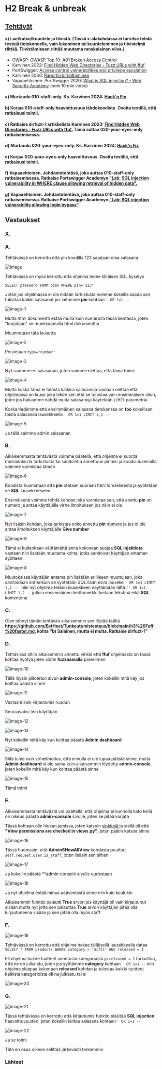 # H2 Break & unbreak

## [Tehtävät](https://terokarvinen.com/application-hacking/#h2-break--unbreak)

#### x) Lue/katso/kuuntele ja tiivistä. (Tässä x-alakohdassa ei tarvitse tehdä testejä tietokoneella, vain lukeminen tai kuunteleminen ja tiivistelmä riittää. Tiivistämiseen riittää muutama ranskalainen viiva.)
- OWASP: OWASP Top 10: [A01 Broken Access Control](https://owasp.org/Top10/A01_2021-Broken_Access_Control/)
- Karvinen 2023: [Find Hidden Web Directories - Fuzz URLs with ffuf](https://terokarvinen.com/2023/fuzz-urls-find-hidden-directories/)
- PortSwigger: [Access control vulnerabilities and privilege escalation](https://portswigger.net/web-security/access-control)
- Karvinen 2006: [Raportin kirjoittaminen](https://terokarvinen.com/2006/raportin-kirjoittaminen-4/)
- Vapaaehtoinen: PortSwigger 2020: [What is SQL injection? - Web Security Academy](https://www.youtube.com/watch?v=wX6tszfgYp4) (noin 10 min video)

#### a) Murtaudu 010-staff-only. Ks. Karvinen 2024: [Hack'n Fix](https://terokarvinen.com/hack-n-fix/)

#### b) Korjaa 010-staff-only haavoittuvuus lähdekoodista. Osoita testillä, että ratkaisusi toimii.

#### c) Ratkaise dirfuzt-1 artikkelista Karvinen 2023: [Find Hidden Web Directories - Fuzz URLs with ffuf.](https://terokarvinen.com/2023/fuzz-urls-find-hidden-directories/) Tämä auttaa 020-your-eyes-only ratkaisemisessa.

#### d) Murtaudu 020-your-eyes-only. Ks. Karvinen 2024: [Hack'n Fix](https://terokarvinen.com/hack-n-fix/)

#### e) Korjaa 020-your-eyes-only haavoittuvuus. Osoita testillä, että ratkaisusi toimii.

#### f) Vapaaehtoinen. Johdantotehtävä, joka auttaa 010-staff-only ratkaisemisessa. Ratkaise Portswigger Academyn ["Lab: SQL injection vulnerability in WHERE clause allowing retrieval of hidden data".](https://portswigger.net/web-security/sql-injection/lab-retrieve-hidden-data)

#### g) Vapaaehtoinen. Johdantotehtävä, joka auttaa 010-staff-only ratkaisemisessa. Ratkaise Portswigger Academyn ["Lab: SQL injection vulnerability allowing login bypass"](https://portswigger.net/web-security/sql-injection/lab-login-bypass)

## Vastaukset

### X.

### A.

Tehtävässä on kerrottu että pin koodilla 123 saadaan oma salasana

![image](https://github.com/user-attachments/assets/c2081ac8-1db0-479a-a418-a33e8a1353d6)

Tehtävässä on myös kerrottu että ohjelma tekee tälläisen SQL kyselyn

`SELECT password FROM pins WHERE pin='123'`

Joten jos ohjelmassa ei ole mitään tarkistusta voimme kokeilla saada sen tulostaa kaikki salasanat jos laitamme **pin** kohtaan `' OR 1=1 --`

![image-1](https://github.com/user-attachments/assets/9af3f706-cbc6-4481-a874-244fa0b4f819)

Mutta html dokumentti estää muita kuin numeroita tässä kentässä, joten "korjataan" se muokkaamalla html dokumenttia

Muunnetaan tätä lausetta

![image-2](https://github.com/user-attachments/assets/1710da03-8c9c-4bd5-a90f-074bd4a775d6)

Poistetaan `type="number"`

![image-3](https://github.com/user-attachments/assets/f674c444-5a36-48b7-b937-2df24df1670d)

Nyt saamme eri salasanan, joten voimme olettaa, että tämä toimii

![image-4](https://github.com/user-attachments/assets/1bd18603-c90f-426c-91b0-3b9e4fe025d1)

Mutta koska tämä ei tulosta kaikkia salasanoja voidaan olettaa että ohjelmassa on lause joka tekee sen että se tulostaa vain ensimmäisen olion, joten jos haluamme nähdä muita salasanoja käytetään `LIMIT` parametria

Koska tiedämme että ensimmäinen salasana tietokanssa on **foo** kokeillaan toista salasanaa lausekkeella `' OR 1=1 LIMIT 2,1 --`

![image-5](https://github.com/user-attachments/assets/da59a979-db5b-49ef-a31c-b67a00591dc6)

Ja tällä saimme admin salasanan

### B.

Aikaisemmasta tehtävästä voimme päätellä, että ohjelma ei suorita minkäänlaista tarkistusta tai sanitointia annettuun pinniin ja koodia lukemalla voimme varmistaa tämän

![image-6](https://github.com/user-attachments/assets/fae438da-ac72-4836-95cd-cbac90e21c9a)

Koodista huomataan että **pin** otetaan suoraan html lomakkeesta ja syötetään se **SQL** lausekkeeseen

Ensimäisenä voimme tehdä kohdan joka varmistaa sen, että anettu **pin** on numero ja antaa käyttäjälle virhe ilmoituksen jos näin ei ole

![image-7](https://github.com/user-attachments/assets/3030e159-f391-4ff4-8130-1bc248a25b1f)

Nyt lisäsin kohdan, joka tarkistaa onko annettu **pin** numero ja jos ei ole antaa ilmoituksen käyttäjälle **Give number**

![image-9](https://github.com/user-attachments/assets/6702c0db-0ae0-44d1-8e42-09eefc122549)

Tämä ei kuitenkaan välttämättä anna kokonaan suojaa **SQL injektiota** vastaan niin lisätään muutama kohta, jotka sanitoivat käyttäjän antaman syötteen

![image-8](https://github.com/user-attachments/assets/f0d945aa-2eb6-4ebb-9f91-a062b778b125)

Muutoksissa käyttäjän antama pin lisätään erilliseen muuttujaan, joka sanitoidaan ennenkuin se syötetään SQL:llään esim lauseke `' OR 1=1 LIMIT 1,2 -- ` niin nyt ohjelma tekisin lausekkeen näyttämään tältä `'' OR 1=1 LIMIT 1,2 --` jolloin ensimmäinen heittomerkki luetaan tekstinä eikä **SQL** komentona

### C.

Olen tehnyt tämän tehtävän aikaisemmin sen löytää täältä **https://github.com/EetHeet/Tunkeutumistestaus/blob/main/h3%20Fuff%20faster.md, kohta "b) Salainen, mutta ei multa. Ratkaise dirfuzt-1"**

### D.

Tehtävissä oltiin aikaisemmin annettu vinkki että **ffuf** ohjelmasta on tässä kohtaa hyötyä joten alotin **fuzzaamalla** palvelimen

![image-10](https://github.com/user-attachments/assets/43e35dba-dccb-4f4f-a94b-6b85afcb7b76)

Tällä löysin piilotetun sivun **admin-console**, joten kokeilin mitä käy jos koittaa päästä sinne

![image-11](https://github.com/user-attachments/assets/de430019-664d-465d-9423-ef22030c5a7a)

Vastaani sain kirjautumis ruudun

Seuraavaksi tein käyttäjän 

![image-12](https://github.com/user-attachments/assets/97fa8066-a328-4851-a063-4d7aab1bd5fd)

![image-13](https://github.com/user-attachments/assets/3910af1c-5970-4c99-b8cc-83b08e4dcd34)

Nyt kokeilin mitä käy kun koittaa päästä **Admin dashboard**

![image-14](https://github.com/user-attachments/assets/50325ff6-aab3-4176-8fed-704131f98542)

Siitä tulee vain virheilmoitus, että minulla ei ole lupaa päästä sinne, mutta **Admin dashboard** ei ole sama kuin aikaisemmin löydetty **admin-console**, joten kokeilin mitä käy kun koittaa päästä sinne

![image-15](https://github.com/user-attachments/assets/ac642d15-ddcc-4292-a47b-585960c63089)

Tämä toimi

### E.

Aikaisemmasta tehtävästä voi päättellä, että ohjelma ei kunnolla kato kellä on oikeus päästä **admin-console** sivulle, joten se pitää korjata

Tässä kohtaan olin hiukan jumissa, joten katsoin [vinkkejä](https://terokarvinen.com/hack-n-fix/#tips) ja siellä oli että **"View permissions are checked in views.py"**, joten päätin katsoa sinne 

![image-16](https://github.com/user-attachments/assets/e2da3573-a8f9-49c0-9aaa-4c1b96e49625)

Tässä huomasin, että **AdminSHowAllView** kohdasta puuttuu `self.request.user.is_staff`, joten lisäsin sen siihen

![image-17](https://github.com/user-attachments/assets/11c13e06-5350-437f-be16-0f62c0a8ad59)

Ja kokeilin päästä **admin-console sivulle uudestaan

![image-18](https://github.com/user-attachments/assets/ad2b9b51-a825-4d1c-867f-14699fb78f82)

Ja nyt ohjelma estää minua pääsemästä sinne niin kuin kuulukin

Aikaisemmin funktio palautti **True** arvon jos käyttäjä oli vain kirjautunut sisään mutta nyt jotta sen palauttaa **True** arvon käyttäjän pitää olla kirjautuneena sisään ja sen pitää olla myös staff

### F.

![image-19](https://github.com/user-attachments/assets/fe6520c8-cc6e-4987-8483-b93963964fed)

Tehtävässä on kerrottu että ohjelma hakee tälläisellä lausekkeella dataa `SELECT * FROM products WHERE category = 'Gifts' AND released = 1`

Eli ohjelma hakee tuotteet annetusta kategoriasta ja `released = 1` tarkoittaa, että ne on julkaistu, joten jos syötämme **category** kohtaan ` ' OR 1=1 -- ` niin ohjelma skippaa kokonaan **released** kohdan ja tulostaa kaikki tuotteet kaikista kategorioista oli ne julkastu tai ei

![image-20](https://github.com/user-attachments/assets/01bfb6fe-79f5-43f5-9c27-f03bfc1e35a9)

### G.

![image-21](https://github.com/user-attachments/assets/9ca04d0f-2f71-4981-9208-b21dd63a4dc9)

Tässä tehtävässä on kerrottu että kirjautumis funktio sisältää **SQL injection** haavoittuvuuden, joten kokeilin laittaa salasana kohtaan `' OR 1=1 -- `

![image-22](https://github.com/user-attachments/assets/01d47267-7e6b-43bd-b1ce-1a560504af51)

Ja se toimi

Tätä en osaa oikeen selittää järkevästi tarkemmin

### Lähteet
